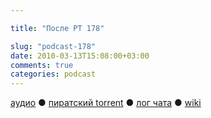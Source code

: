 ```yaml
---

title: "После РТ 178"

slug: "podcast-178"
date: 2010-03-13T15:08:00+03:00
comments: true
categories: podcast
---
```

[аудио](http://cdn.radio-t.com/rt178post.mp3) ● [пиратский torrent](http://pirates.radio-t.com/torrents/rt178post.mp3.torrent) ● [лог чата](http://chat.radio-t.com/logs/radio-t-178.html) ● [wiki](http://wiki.radio-t.com/%D0%9F%D0%BE%D1%81%D0%BB%D0%B5_%D0%A0%D0%A2_178)<audio src="http://cdn.radio-t.com/rt178post.mp3" preload="none">
